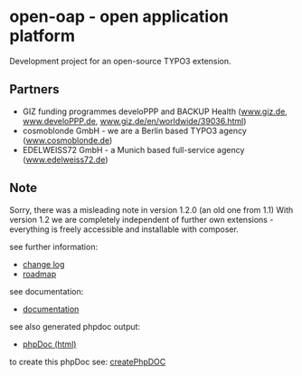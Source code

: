 # open-oap - open application platform

Development project for an open-source TYPO3 extension.

## Partners
- GIZ funding programmes develoPPP and BACKUP Health (www.giz.de, www.develoPPP.de, www.giz.de/en/worldwide/39036.html)
- cosmoblonde GmbH - we are a Berlin based TYPO3 agency (www.cosmoblonde.de)
- EDELWEISS72 GmbH - a Munich based full-service agency (www.edelweiss72.de)

## Note
Sorry, there was a misleading note in version 1.2.0 (an old one from 1.1)
With version 1.2 we are completely independent of further own extensions - everything is freely accessible and installable with composer.

see further information:
- [change log](./Documentation/ChangeLog/Index.md)
- [roadmap](./Documentation/ChangeLog/Roadmap.md)

see documentation:
- [documentation](./Documentation/README.md)

see also generated phpdoc output:
- [phpDoc (html)](./Documentation/PhpDoc/index.html)

to create this phpDoc see: [createPhpDOC](./Documentation)

